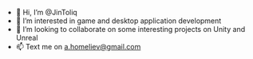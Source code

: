 - 👋 Hi, I’m @JinToliq
- 👀 I’m interested in game and desktop application development
- 💞️ I’m looking to collaborate on some interesting projects on Unity and Unreal
- 📫 Text me on a.homeliev@gmail.com

<!---
JinToliq/JinToliq is a ✨ special ✨ repository because its `README.md` (this file) appears on your GitHub profile.
You can click the Preview link to take a look at your changes.
--->
